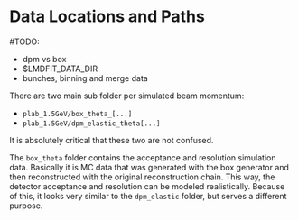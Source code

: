 # Data Locations and Paths

#TODO:

- dpm vs box
- $LMDFIT_DATA_DIR
- bunches, binning and merge data


There are two main sub folder per simulated beam momentum:

- `plab_1.5GeV/box_theta_[...]`
- `plab_1.5GeV/dpm_elastic_theta[...]`

It is absolutely critical that these two are not confused.

The `box_theta` folder contains the acceptance and resolution simulation data. Basically it is MC data that was generated with the box generator and then reconstructed with the original reconstruction chain. This way, the detector acceptance and resolution can be modeled realistically. Because of this, it looks very similar to the `dpm_elastic` folder, but serves a different purpose.